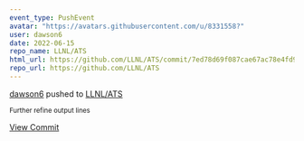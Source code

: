 ```yaml
---
event_type: PushEvent
avatar: "https://avatars.githubusercontent.com/u/8331558?"
user: dawson6
date: 2022-06-15
repo_name: LLNL/ATS
html_url: https://github.com/LLNL/ATS/commit/7ed78d69f087cae67ac78e4fd94b483b98c18a70
repo_url: https://github.com/LLNL/ATS
---
```


<a href='https://github.com/dawson6' target='_blank'>dawson6</a> pushed to <a href='https://github.com/LLNL/ATS' target='_blank'>LLNL/ATS</a>

<small>Further refine output lines</small>

<a href='https://github.com/LLNL/ATS/commit/7ed78d69f087cae67ac78e4fd94b483b98c18a70' target='_blank'>View Commit</a>